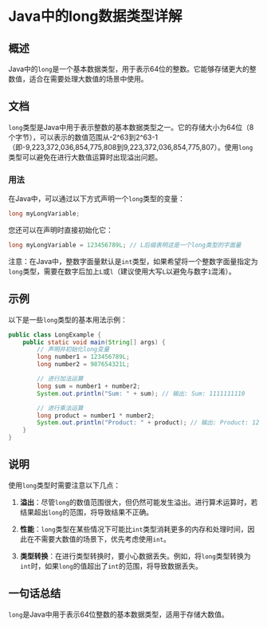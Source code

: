 <!--
Meta Description: # Java中的long数据类型详解 ## 概述 Java中的`long`是一个基本数据类型，用于表示64位的整数。它能够存储更大的整数值，适合在需要处理大数值的场景中使用。 ## 文档 `long`类型是Java中用于表示整数的基本数据类型之一。它的存储大小为64位（8个字节），可以表示的数值范围...
Meta Keywords: long, int, sum, product, java
-->

# Java中的long数据类型详解

## 概述
Java中的`long`是一个基本数据类型，用于表示64位的整数。它能够存储更大的整数值，适合在需要处理大数值的场景中使用。

## 文档
`long`类型是Java中用于表示整数的基本数据类型之一。它的存储大小为64位（8个字节），可以表示的数值范围从-2^63到2^63-1（即-9,223,372,036,854,775,808到9,223,372,036,854,775,807）。使用`long`类型可以避免在进行大数值运算时出现溢出问题。

### 用法
在Java中，可以通过以下方式声明一个`long`类型的变量：
```java
long myLongVariable;
```

您还可以在声明时直接初始化它：
```java
long myLongVariable = 123456789L; // L后缀表明这是一个long类型的字面量
```

注意：在Java中，整数字面量默认是`int`类型，如果希望将一个整数字面量指定为`long`类型，需要在数字后加上`L`或`l`（建议使用大写`L`以避免与数字`1`混淆）。

## 示例
以下是一些`long`类型的基本用法示例：

```java
public class LongExample {
    public static void main(String[] args) {
        // 声明并初始化long变量
        long number1 = 123456789L;
        long number2 = 987654321L;

        // 进行加法运算
        long sum = number1 + number2;
        System.out.println("Sum: " + sum); // 输出: Sum: 1111111110

        // 进行乘法运算
        long product = number1 * number2;
        System.out.println("Product: " + product); // 输出: Product: 121932631112635269
    }
}
```

## 说明
使用`long`类型时需要注意以下几点：

1. **溢出**：尽管`long`的数值范围很大，但仍然可能发生溢出。进行算术运算时，若结果超出`long`的范围，将导致结果不正确。
   
2. **性能**：`long`类型在某些情况下可能比`int`类型消耗更多的内存和处理时间，因此在不需要大数值的场景下，优先考虑使用`int`。

3. **类型转换**：在进行类型转换时，要小心数据丢失。例如，将`long`类型转换为`int`时，如果`long`的值超出了`int`的范围，将导致数据丢失。

## 一句话总结
`long`是Java中用于表示64位整数的基本数据类型，适用于存储大数值。